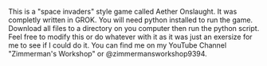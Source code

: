 This is a "space invaders" style game called Aether Onslaught.  It was completly written in GROK.  You will need python installed to run the game.  
Download all files to a directory on you computer then run the python script.  
Feel free to modify this or do whatever with it as it was just an exersize for me to see if I could do it.
You can find me on my YouTube Channel "Zimmerman's Workshop" or @zimmermansworkshop9394.
